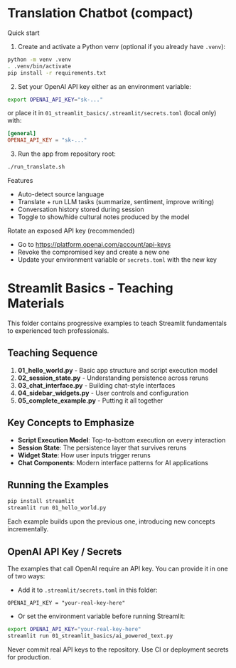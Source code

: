 # Translation Chatbot (compact)

Quick start

1. Create and activate a Python venv (optional if you already have `.venv`):

```bash
python -m venv .venv
. .venv/bin/activate
pip install -r requirements.txt
```

2. Set your OpenAI API key either as an environment variable:

```bash
export OPENAI_API_KEY="sk-..."
```

or place it in `01_streamlit_basics/.streamlit/secrets.toml` (local only) with:

```toml
[general]
OPENAI_API_KEY = "sk-..."
```

3. Run the app from repository root:

```bash
./run_translate.sh
```

Features
- Auto-detect source language
- Translate + run LLM tasks (summarize, sentiment, improve writing)
- Conversation history stored during session
- Toggle to show/hide cultural notes produced by the model

Rotate an exposed API key (recommended)
- Go to https://platform.openai.com/account/api-keys
- Revoke the compromised key and create a new one
- Update your environment variable or `secrets.toml` with the new key
# Streamlit Basics - Teaching Materials

This folder contains progressive examples to teach Streamlit fundamentals to experienced tech professionals.

## Teaching Sequence

1. **01_hello_world.py** - Basic app structure and script execution model
2. **02_session_state.py** - Understanding persistence across reruns
3. **03_chat_interface.py** - Building chat-style interfaces
4. **04_sidebar_widgets.py** - User controls and configuration
5. **05_complete_example.py** - Putting it all together

## Key Concepts to Emphasize

- **Script Execution Model**: Top-to-bottom execution on every interaction
- **Session State**: The persistence layer that survives reruns
- **Widget State**: How user inputs trigger reruns
- **Chat Components**: Modern interface patterns for AI applications

## Running the Examples

```bash
pip install streamlit
streamlit run 01_hello_world.py
```

Each example builds upon the previous one, introducing new concepts incrementally.

## OpenAI API Key / Secrets

The examples that call OpenAI require an API key. You can provide it in one of two ways:

- Add it to `.streamlit/secrets.toml` in this folder:

```
OPENAI_API_KEY = "your-real-key-here"
```

- Or set the environment variable before running Streamlit:

```bash
export OPENAI_API_KEY="your-real-key-here"
streamlit run 01_streamlit_basics/ai_powered_text.py
```

Never commit real API keys to the repository. Use CI or deployment secrets for production.